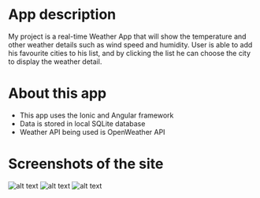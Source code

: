 # App description
My project is a real-time Weather App that will show the temperature and other weather details such as wind speed and humidity. User is able to add his favourite cities to his list, and by clicking the list he can choose the city to display the weather detail.

# About this app

* This app uses the Ionic and Angular framework
* Data is stored in local SQLite database 
* Weather API being used is OpenWeather API

# Screenshots of the site

![alt text](https://github.com/andylin810/IonicWeather/tree/master/resources/home.JPG "Home Page")
![alt text](https://github.com/andylin810/IonicWeather/tree/master/resources/about.JPG "Home Page")
![alt text](https://github.com/andylin810/IonicWeather/tree/master/resources/add.JPG "Cart Page")





